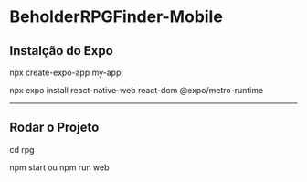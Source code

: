 # BeholderRPGFinder-Mobile

Instalção do Expo
----------------------------------------------------------------------------------------------------------------

npx create-expo-app my-app

npx expo install react-native-web react-dom @expo/metro-runtime

----------------------------------------------------------------------------------------------------------------
Rodar o Projeto 
----------------------------------------------------------------------------------------------------------------

cd rpg

npm start ou npm run web
